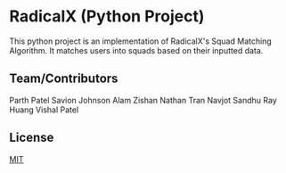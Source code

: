 # RadicalX (Python Project)

This python project is an implementation of RadicalX's Squad Matching Algorithm. It matches users into squads based on their inputted data.

## Team/Contributors

Parth Patel
Savion Johnson
Alam Zishan
Nathan Tran
Navjot Sandhu
Ray Huang
Vishal Patel

## License
[MIT](https://choosealicense.com/licenses/mit/)
